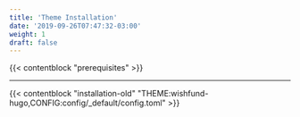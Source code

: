 ```yaml
---
title: 'Theme Installation'
date: '2019-09-26T07:47:32-03:00'
weight: 1
draft: false
---
```


{{< contentblock "prerequisites" >}}

---

{{< contentblock "installation-old" "THEME:wishfund-hugo,CONFIG:config/_default/config.toml" >}}
